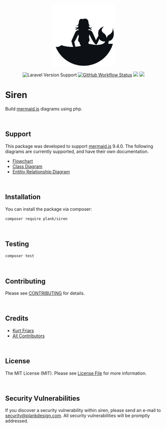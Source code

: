 <p align="center"><img src="siren.png" width="200"></p>

<p align="center">
<img src="https://img.shields.io/packagist/php-v/plank/siren?color=%234ccd98&label=php&logo=php&logoColor=%23fff" alt="Laravel Version Support">
<a href="https://github.com/plank/siren/actions?query=workflow%3Arun-tests"><img src="https://img.shields.io/github/actions/workflow/status/plank/siren/run-tests.yml?branch=main&&color=%233fa281&label=run-tests&logo=github&logoColor=%23fff" alt="GitHub Workflow Status"></a>
<a href="https://codeclimate.com/github/plank/siren/test_coverage"><img src="https://img.shields.io/codeclimate/coverage/plank/siren?color=%233fa281&label=test%20coverage&logo=code-climate&logoColor=%23fff" /></a>
<a href="https://codeclimate.com/github/plank/siren/maintainability"><img src="https://img.shields.io/codeclimate/maintainability/plank/siren?color=%233fa281&label=maintainablility&logo=code-climate&logoColor=%23fff" /></a>
</p>

# Siren

Build [mermaid.js](https://mermaid.js.org/) diagrams using php.

&nbsp;

## Support

This package was developed to support [mermaid.js](https://mermaid.js.org/) 9.4.0. The following diagrams are currently supported, and have their own documentation.

- [Flowchart](docs/flowchart.md)
- [Class Diagram](docs/class-diagram.md)
- [Entitiy Relationship Diagram](docs/erd.md)

&nbsp;

## Installation

You can install the package via composer:

```bash
composer require plank/siren
```

&nbsp;

## Testing

```bash
composer test
```

&nbsp;

## Contributing

Please see [CONTRIBUTING](CONTRIBUTING.md) for details.

&nbsp;

## Credits

- [Kurt Friars](https://github.com/kfriars)
- [All Contributors](../../contributors)

&nbsp;

## License

The MIT License (MIT). Please see [License File](LICENSE.md) for more information.

&nbsp;

## Security Vulnerabilities

If you discover a security vulnerability within siren, please send an e-mail to security@plankdesign.com. All security vulnerabilities will be promptly addressed.
